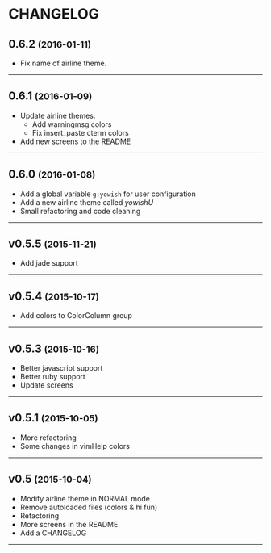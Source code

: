 CHANGELOG
=========

0.6.2 <small>(2016-01-11)</small>
------------------------------

* Fix name of airline theme.

------------------------------

0.6.1 <small>(2016-01-09)</small>
------------------------------

* Update airline themes:
	- Add warningmsg colors
	- Fix insert_paste cterm colors
* Add new screens to the README

------------------------------

0.6.0 <small>(2016-01-08)</small>
------------------------------

* Add a global variable `g:yowish` for user configuration
* Add a new airline theme called *yowishU*
* Small refactoring and code cleaning

------------------------------

v0.5.5 <small>(2015-11-21)</small>
------------------------------

* Add jade support

------------------------------

v0.5.4 <small>(2015-10-17)</small>
------------------------------

* Add colors to ColorColumn group

------------------------------

v0.5.3 <small>(2015-10-16)</small>
------------------------------

* Better javascript support
* Better ruby support
* Update screens

------------------------------

v0.5.1 <small>(2015-10-05)</small>
------------------------------

* More refactoring
* Some changes in vimHelp colors

------------------------------

v0.5 <small>(2015-10-04)</small>
------------------------------

* Modify airline theme in NORMAL mode
* Remove autoloaded files (colors & hi fun)
* Refactoring
* More screens in the README
* Add a CHANGELOG

------------------------------
